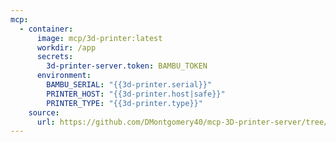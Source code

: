 ```yaml
---
mcp:
  - container:
      image: mcp/3d-printer:latest
      workdir: /app
      secrets:
        3d-printer-server.token: BAMBU_TOKEN
      environment:
        BAMBU_SERIAL: "{{3d-printer.serial}}"
        PRINTER_HOST: "{{3d-printer.host|safe}}"
        PRINTER_TYPE: "{{3d-printer.type}}"
    source:
      url: https://github.com/DMontgomery40/mcp-3D-printer-server/tree/main
---
```

